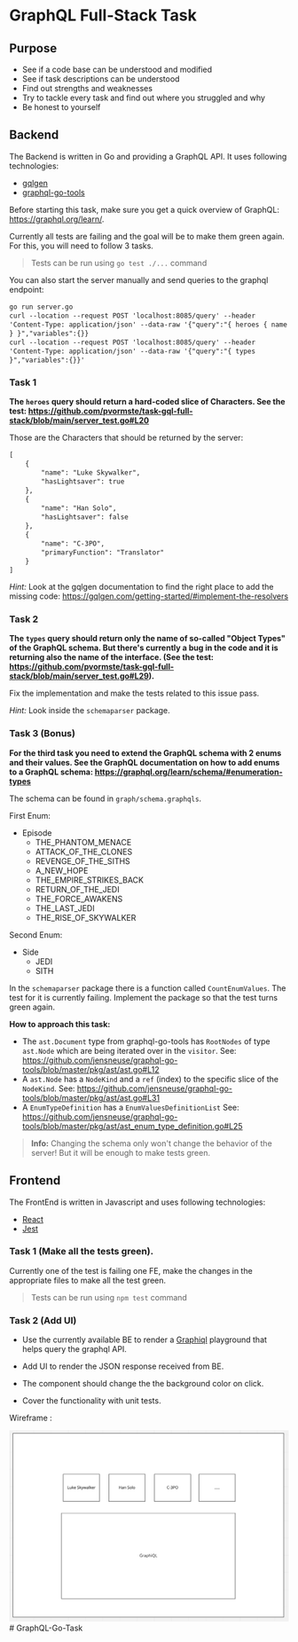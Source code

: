 # GraphQL Full-Stack Task

## Purpose
 - See if a code base can be understood and modified
 - See if task descriptions can be understood
 - Find out strengths and weaknesses
 - Try to tackle every task and find out where you struggled and why
 - Be honest to yourself

## Backend
The Backend is written in Go and providing a GraphQL API. It uses following technologies:
 - [gqlgen](https://github.com/99designs/gqlgen)
 - [graphql-go-tools](https://github.com/jensneuse/graphql-go-tools)

Before starting this task, make sure you get a quick overview of GraphQL: https://graphql.org/learn/.

Currently all tests are failing and the goal will be to make them green again. For this, you will need to follow 3 tasks.

> Tests can be run using `go test ./...` command

You can also start the server manually and send queries to the graphql endpoint:

```
go run server.go
curl --location --request POST 'localhost:8085/query' --header 'Content-Type: application/json' --data-raw '{"query":"{ heroes { name } }","variables":{}}
curl --location --request POST 'localhost:8085/query' --header 'Content-Type: application/json' --data-raw '{"query":"{ types }","variables":{}}'
```

### Task 1
**The `heroes` query should return a hard-coded slice of Characters. See the test: https://github.com/pvormste/task-gql-full-stack/blob/main/server_test.go#L20**

Those are the Characters that should be returned by the server:
```
[
    {
        "name": "Luke Skywalker",
        "hasLightsaver": true
    },
    {
        "name": "Han Solo",
        "hasLightsaver": false
    },
    {
        "name": "C-3PO",
        "primaryFunction": "Translator"
    }
]   
```
*Hint:* Look at the gqlgen documentation to find the right place to add the missing code: https://gqlgen.com/getting-started/#implement-the-resolvers

### Task 2
**The `types` query should return only the name of so-called "Object Types" of the GraphQL schema. But there's currently a bug in the code and it is returning also the name of the interface.
   (See the test: https://github.com/pvormste/task-gql-full-stack/blob/main/server_test.go#L29).**

Fix the implementation and make the tests related to this issue pass.

*Hint:* Look inside the `schemaparser` package.

### Task 3 (Bonus)
**For the third task you need to extend the GraphQL schema with 2 enums and their values. See the GraphQL documentation on how to add 
enums to a GraphQL schema: https://graphql.org/learn/schema/#enumeration-types**

The schema can be found in `graph/schema.graphqls`.

First Enum:
 - Episode
   - THE_PHANTOM_MENACE
   - ATTACK_OF_THE_CLONES
   - REVENGE_OF_THE_SITHS
   - A_NEW_HOPE
   - THE_EMPIRE_STRIKES_BACK
   - RETURN_OF_THE_JEDI
   - THE_FORCE_AWAKENS
   - THE_LAST_JEDI
   - THE_RISE_OF_SKYWALKER 


Second Enum:
 - Side
   - JEDI
   - SITH

In the `schemaparser` package there is a function called `CountEnumValues`. The test for it is currently failing. Implement the package so that
the test turns green again.

**How to approach this task:**
 - The `ast.Document` type from graphql-go-tools has `RootNodes` of type `ast.Node` which are being iterated over in the `visitor`. See: https://github.com/jensneuse/graphql-go-tools/blob/master/pkg/ast/ast.go#L12
 - A `ast.Node` has a `NodeKind` and a `ref` (index) to the specific slice of the `NodeKind`. See: https://github.com/jensneuse/graphql-go-tools/blob/master/pkg/ast/ast.go#L31
 - A `EnumTypeDefinition` has a `EnumValuesDefinitionList` See: https://github.com/jensneuse/graphql-go-tools/blob/master/pkg/ast/ast_enum_type_definition.go#L25

> **Info:** Changing the schema only won't change the behavior of the server! But it will be enough to make tests green.

## Frontend

The FrontEnd is written in Javascript and uses following technologies:
 - [React](https://reactjs.org/)
 - [Jest](https://jestjs.io/)

### Task 1 (Make all the tests green).

Currently one of the test is failing one FE, make the changes in the appropriate files to make all the test green.

> Tests can be run using `npm test` command 


### Task 2 (Add UI)

- Use the currently available BE to render a [Graphiql](https://www.npmjs.com/package/graphiql) playground that helps query the graphql API.


- Add UI to render the JSON response received from BE.
- The component should change the the background color on click.
- Cover the functionality with unit tests.

Wireframe :

<img src="./example/example.png"># GraphQL-Go-Task
